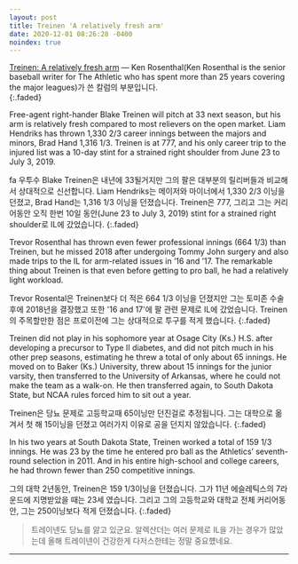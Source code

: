 ```yaml
---
layout: post
title: Treinen 'A relatively fresh arm'
date: 2020-12-01 08:26:28 -0400
noindex: true
---
```


[Treinen: A relatively fresh arm](https://theathletic.com/2231780/2020/12/01/rosenthal-red-sox-in-position-to-get-creative-decision-on-pham-nats-future/) &mdash; Ken Rosenthal(Ken Rosenthal is the senior baseball writer for The Athletic who has spent more than 25 years covering the major leagues)가 쓴 칼럼의 부분입니다.        
{:.faded}

Free-agent right-hander Blake Treinen will pitch at 33 next season, but his arm is relatively fresh compared to most relievers on the open market. Liam Hendriks has thrown 1,330 2/3 career innings between the majors and minors, Brad Hand 1,316 1/3. Treinen is at 777, and his only career trip to the injured list was a 10-day stint for a strained right shoulder from June 23 to July 3, 2019.

fa 우투수 Blake Treinen은 내년에 33될거지만 그의 팔은 대부분의 릴리버들과 비교해서 상대적으로 신선합니다. Liam Hendriks는 메이저와 마이너에서 1,330 2/3 이닝을 던졌고, Brad Hand는 1,316 1/3 이닝을 던졌습니다. Treinen은 777, 그리고 그는 커리어동안 오직 한번 10일 동안(June 23 to July 3, 2019) stint for a strained right shoulder로 IL에 갔었습니다.
{:.faded}

Trevor Rosenthal has thrown even fewer professional innings (664 1/3) than Treinen, but he missed 2018 after undergoing Tommy John surgery and also made trips to the IL for arm-related issues in ’16 and ’17. The remarkable thing about Treinen is that even before getting to pro ball, he had a relatively light workload.

Trevor Rosental은 Treinen보다 더 적은 664 1/3 이닝을 던졌지만 그는 토미존 수술 후에 2018년을 결장했고 또한 '16 and 17'에 팔 관련 문제로 IL에 갔었습니다. Treinen의 주목할만한 점은 프로이전에 그는 상대적으로 투구를 적게 했습니다.
{:.faded}

Treinen did not play in his sophomore year at Osage City (Ks.) H.S. after developing a precursor to Type II diabetes, and did not pitch much in his other prep seasons, estimating he threw a total of only about 65 innings. He moved on to Baker (Ks.) University, threw about 15 innings for the junior varsity, then transferred to the University of Arkansas, where he could not make the team as a walk-on. He then transferred again, to South Dakota State, but NCAA rules forced him to sit out a year.  

Treinen은 당뇨 문제로 고등학교때 65이닝만 던진걸로 추정됩니다. 그는 대학으로 옮겨서 첫 해 15이닝을 던졌고 여러가지 이유로 공을 던지지 않았습니다.
{:.faded}

In his two years at South Dakota State, Treinen worked a total of 159 1/3 innings. He was 23 by the time he entered pro ball as the Athletics’ seventh-round selection in 2011. And in his entire high-school and college careers, he had thrown fewer than 250 competitive innings.

그의 대학 2년동안, Treinen은 159 1/3이닝을 던졌습니다. 그가 11년 에슬레틱스의 7라운드에 지명받았을 때는 23세 였습니다. 그리고 그의 고등학교와 대학교 전체 커리어동안, 그는 250이닝보다 적게 던졌습니다.
{:.faded}

> 트레이넨도 당뇨를 앓고 있군요. 알렉산더는 여러 문제로 IL을 가는 경우가 많았는데 올해 트레이넨이 건강한게 다저스한테는 정말 중요헀네요.

---
